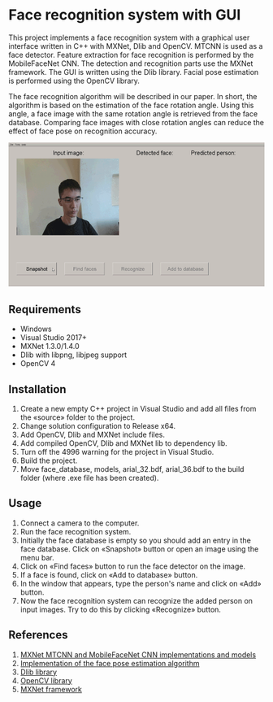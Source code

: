 # Face recognition system with GUI
This project implements a face recognition system with a graphical user interface written in C++ with MXNet, Dlib and OpenCV. MTCNN is used as a face detector. Feature extraction for face recognition is performed by the MobileFaceNet CNN. The detection and recognition parts use the MXNet framework. The GUI is written using the Dlib library. Facial pose estimation is performed using the OpenCV library.

The face recognition algorithm will be described in our paper. In short, the algorithm is based on the estimation of the face rotation angle. Using this angle, a face image with the same rotation angle is retrieved from the face database. Comparing face images with close rotation angles can reduce the effect of face pose on recognition accuracy.

<p align="center">
  <img src="sample/face-recognition-system.gif">
</p>

## Requirements
* Windows
* Visual Studio 2017+
* MXNet 1.3.0/1.4.0
* Dlib with libpng, libjpeg support
* OpenCV 4

## Installation
1. Create a new empty C++ project in Visual Studio and add all files from the «source» folder to the project. 
2. Change solution configuration to Release x64.
3. Add OpenCV, Dlib and MXNet include files.
4. Add compiled OpenCV, Dlib and MXNet lib to dependency lib. 
5. Turn off the 4996 warning for the project in Visual Studio.
6. Build the project.
7. Move face_database, models, arial_32.bdf, arial_36.bdf to the build folder (where .exe file has been created).

## Usage
1. Connect a camera to the computer.
2. Run the face recognition system.
3. Initially the face database is empty so you should add an entry in the face database. Click on «Snapshot» button or open an image using the menu bar.
4. Click on «Find faces» button to run the face detector on the image.
5. If a face is found, click on «Add to database» button.
6. In the window that appears, type the person's name and click on «Add» button.
7. Now the face recognition system can recognize the added person on input images. Try to do this by clicking «Recognize» button.

## References
1. [MXNet MTCNN and MobileFaceNet CNN implementations and models]( https://github.com/njvisionpower/mxnet-insightface-cpp)
2. [Implementation of the face pose estimation algorithm](https://www.learnopencv.com/head-pose-estimation-using-opencv-and-dlib)
3. [Dlib library](http://dlib.net)
4. [OpenCV library](https://opencv.org)
5. [MXNet framework](https://mxnet.apache.org)
